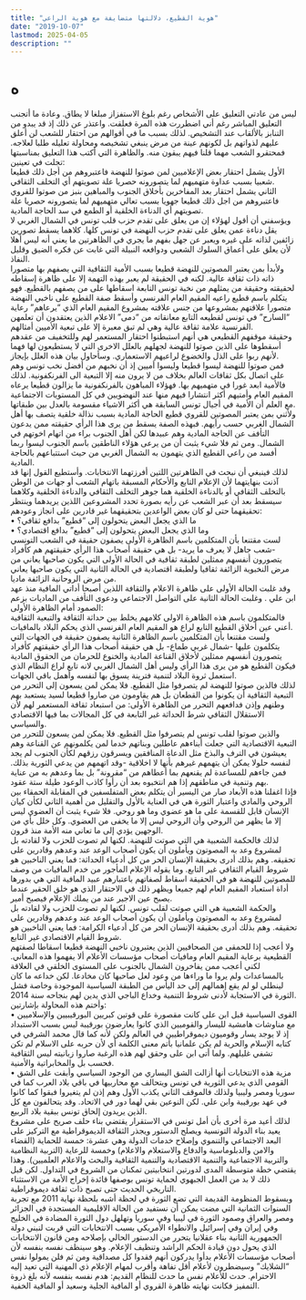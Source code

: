 ```yaml
---
title: "هوية القطيع، دلالتها متضايفة مع هوية الراعي"
date: "2019-10-07"
lastmod: 2025-04-05
description: ""
---
```

# **ه**

ليس من عادتي التعليق على الأشخاص رغم بلوغ الاستفزاز مبلغا لا يطاق. وعادة ما أتجنب التعليق المباشر رغم أني اضطررت هذه المرة فعلقت. واعتذر عن ذلك إذ قد يبدو من التنابز بالألقاب عند التشخيص. لذلك بسبب ما في أقوالهم من احتقار للشعب لن أعلق عليهم لذواتهم بل لكونهم عينة من مرض ينبغي تشخيصه ومحاولة تعليله طلبا لعلاجه. فمحتقرو الشعب مهما قلنا فيهم يبقون منه. والظاهرة التي أكتب هذا التعليق بمناسبتها تجلت في تعينين:  
الأول يشمل احتقار بعض الإعلاميين لمن صوتوا للنهضة فاعتبروهم من أجل ذلك قطيعا شعبيا بسبب عداوة متهميهم لما يتصورونه حصريا علة تصويتهم أي التخلف الثقافي.  
الثاني يشمل احتقار بعد المفاخرين بأخلاق الجنوب والمباهين بنبز من صوتوا للقروي فاعتبروهم من اجل ذلك قطيعا جهويا بسبب تعالي متهميهم لما يتصورونه حصريا علة تصويتهم أي الدناءة الخلقية أو الطمع في سد الحاجة المادية.  
ويؤسفني أن أقول لهؤلاء إن من يعلق على تقدم حزب قلب تونس في الشمال الغربي لا يقل دناءة عمن يعلق على تقدم حزب النهضة في تونس كلها. كلاهما يسقط تصورين زائفين لذاته على غيره ويعبر عن جهل بفهم ما يجري في الظاهرتين ما يعني أنه ليس أهلا لأن يعلق على أعماق السلوك الشعبي ودوافعه النبيلة التي غابت عن فكره الضيق وقليل النفاذ.  
ولأبدأ بمن يعتبر المصوتين للنهضة قطيعا بسبب الأمية الثقافية التي يصفهم بها متصورا ذاته ذات ثقافة عالية. لكنه في الحقيقة لم يعبر بهذه التهمة إلا على ظاهرة إسقاطه لحقيقته وحقيقة من يمثلهم من نخبة تونس التابعة اسقاطها على من يصفهم بالقطيع. فهو يتكلم باسم قطيع راعيه المقيم العام الفرنسي وأسقط صفة القطيع على ناخبي النهضة متصورا علاقتهم بمشروعها من جنس علاقته بمشروع المقيم العام الذي “يرعاهم” رعاية “السارح” في تونس لقطيعه التابع معانقاته من “دمى” الاعلام الذين يعتقدون أن تعلمهن الفرنسية علامة ثقافة عالية وهي لم تبق معبرة إلا على تبعية الأميين أمثالهم.  
وحقيقة موقفهم القطيعي هي أنهم استبطنوا احتقار المستعمر لهم وللتخفيف من عقدهم أسقطوها على الذين صوتوا للنهضة لجهلهم بالعلل الاخرى التي لا يستطيعون لها فهما لأنهم ربوا على الذل والخضوع لراعيهم الاستعماري. وسأحاول بيان هذه العلل بإيجاز.  
فمن صوتوا للنهضة ليسوا قطيعا وليسوا أميين إذ أن نخبهم من أفضل نخب تونس وهم على اتصال بكل ثقافات العالم بخلاف من لا يرون منه إلا التبعية الى الفرنكفونية. لذلك فالأمية ابعد غورا في متهميهم بها. فهؤلاء المباهون بالفرنكفونية ما يزالون قطيعا يرعاه المقيم العام وأمتيهم أكثر انتشارا فيهم منها عند النهضويين في كل المستويات الاجتماعية مع العلم أن الأمية في أجيال تونس السابقة هي أكثر الاشياء مقسومة بالعدل بين طبقاتها.  
ولأثني بمن يعتبر المصوتين للقروي قطيع الحاجة المادية بسبب نذالة خلقية يتصف بها أهل الشمال الغربي حسب رأيهم. فبهذه الصفة يسقط من يرى هذا الرأي حقيقته ممن يدعون التأفف عن الحاجة المادية وهم عبيدها لكن أهل الجنوب براء من اتهام اخوتهم في الشمال. ومن ثم فلا شيء يثبت أن من يرعى هؤلاء الناطقين باسم الجنوب ليسوا ربما أفسد من راعي القطيع الذي يتهمون به الشمال الغربي من حيث استتباعهم بالحاجة المادية.  
لذلك فينبغي أن نبحث في الظاهرتين اللتين أفرزتهما الانتخابات. وأستطيع القول إنها قد آذنت بنهايتهما لأن الإعلام التابع والأحكام المسبقة باتهام الشعب أو جهات من الوطن بالتخلف الثقافي أو بالدناءة الخلقية هما جوهر التخلف الثقافي والدناءة الخلقية وكلاهما سيسقط بعد أن عبر الشعب عن رأيه بصورة تحدد المشروعين اللذين يريدهما وينتظر تحقيقهما حتى لو كان بعض الواعدين بتحقيقهما غير قادرين على انجاز وعودهم:  
• ما الذي يجعل البعض يتحولون إلى “قطيع” بدافع ثقافي؟  
• وما الذي يجعل البعض يتحولون إلى “قطيع” بدافع اقتصادي؟  
لست مقتنعا بأن المتكلمين باسم الظاهرة الأولى يصفون حقيقة في الشعب التونسي -شعب جاهل لا يعرف ما يريد- بل هي حقيقة أصحاب هذا الرأي حقيقتهم هم كأفراد يتصورون أنفسهم ممثلين لطبقة ثقافية في الحالة الأولى التي يكون صاحبها يعاني من مرض النخبوية الزائفة ثقافيا ولطبقة اقتصادية في الحالة الثانية التي يكون صاحبها يعاني من مرض الروحانية الزائفة ماديا.  
وقد غلبت الحالة الأولى على ظاهرة الاعلام والثقافة اللذين أصبحا أداتي المافية منذ عهد ابن علي . وغلبت الحالة الثانية على التواصل الاجتماعي ودعوى التأفف من الماديات بزعم الصمود أمام الظاهرة الأولى:  
فالمتكلمون باسم هذه الظاهرة الاولى كلامهم يخلط بين حداثة الثقافة والتبعية الثقافية أعني عين أخلاق القطيع التابع لراع هو المقيم العام الفرنسي الذي يحكم البلاد بالمافيات.  
ولست مقتنعا بأن المتكلمين باسم الظاهرة الثانية يصفون حقيقة في الجهات التي يتكلمون عليها -شمال غربي طماع- بل هي حقيقة أصحاب هذا الرأي حقيقتهم كأفراد يتصورون أنفسهم ممثلين لأخلاق القناعة المادية والخنوع للحرمان من الحقوق المادية فيكون القطيع هو من يرى هذا الرأي وليس أهل الشمال الغربي لانه تابع لراع النظام الذي استعمل ثروة البلاد لتنمية فترينة يسوق بها لنفسه وأهمل باقي الجهات.  
لذلك فالذين صوتوا للنهضة لم يتصرفوا مثل القطيع. فلا يمكن لمن يسعون إلى التحرر من التبعية الثقافية أن يكونوا من القطعان بل هم يقاومون من صاروا قطيعا لسيد يستعبد بهم وطنهم وإذن فدافعهم التحرر من الظاهرة الأولى: من استبعاد ثقافة المستعمر لهم لأن الاستقلال الثقافي شرط الحداثة غير التابعة في كل المجالات بما فيها الاقتصادي والسياسي.  
والذين صوتوا لقلب تونس لم يتصرفوا مثل القطيع. فلا يمكن لمن يسعون للتحرر من التبعية الاقتصادية التي جعلت أبناءهم عاطلين وبناتهم خدما لمن يكلمونهم عن القناعة وهم يعيشون في الترف والبذخ مثل الدعاة المنافقين ويسرقون رزقهم لكأن الجنوب لم يجد لنفسه حلولا يمكن أن يتهمهم غيرهم بأنها لا اخلاقية -وقد اتهمهم من يدعي الثورية بذلك. فمن جاءهم للمساعدة لم يقنعهم بما أعطاهم من “مقرونة” بل بما وعدهم به من عناية بهم وتنمية في مناطقهم إذا هم انتخبوه بعد أن رأوا كاذب الوعود طيلة ستة عقود.  
فإذا اغفلنا هذه الأبعاد صار من اليسير أن يتكلم بعض المتفلسفين في المقابلة الحمقاء بين الروحي والمادي واعتبار الثورة هي في العناية بالأول والتقليل من أهمية الثاني لكأن كيان الإنسان قابل للقسمة على ما هو عضوي وما هو روحي. فلا شيء يثبت أن العضوي ليس إلا ما يظهر من الروحي وأن الروحي ليس إلا ما يخفى من العضوي. وكل خلل بأي من الوجهين يؤدي إلى ما تعاني منه الأمة منذ قرون.  
لذلك فالحكمة الشعبية هي التي صوتت للنهضة. لكنها لم تصوت للحزب ولا لقادته بل لمشروع وعد به المصوتون ويأملون أن يكون أصحاب الوعد عند وعدهم وقادرين على تحقيقه. وهم بذلك أدرى بحقيقة الإنسان الحر من كل أدعياء الحداثة: فما يعني الناخبين هو شروط القيام الثقافي غير التابع. وما يقوله الإعلام المأجور من خدم المافيات من وصف للمصوتين للنهضة هو في الحقيقة اسقاط لصفاتهم باعتبارهم عبيد المافية التي هي بدورها أداة استعباد المقيم العام لهم جميعا ويظهر ذلك في الاحتقار الذي هو خلق الحقير عندما يصبح عين الاجير عند من يملك الإعلام فيصبح أمير.  
والحكمة الشعبية هي التي صوتت لقلب تونس. لكنها لم تصوت للحزب ولا لقادته بل لمشروع وعد به المصوتون ويأملون أن يكون أصحاب الوعد عند وعدهم وقادرين على تحقيقه. وهم بذلك أدرى بحقيقة الإنسان الحر من كل أدعياء الكرامة: فما يعني الناخبين هو شروط القيام الاقتصادي غير التابع.  
ولا أعجب إذا للحمقى من الصحافيين الذين يعتبرون ناخبي النهضة قطيعا اسقاطا لصفتهم القطيعية برعاية المقيم العام ومافيات أصحاب مؤسسات الأعلام ألا يفهموا هذه المعاني. لكني أعجب ممن يفاخرون الشمال بالجنوب على المستوى الخلقي في العلاقة بالمساعدات ولم يروا ما وراءها من وعود لعل صاحبها كان مخادعا. لكن خداعه ما كان لينطلي لو لم يقع إهمالهم إلى حد اليأس من الطبقة السياسية الموجودة وخاصة فشل الثورة في الاستجابة لأدنى شروط التنمية وخداع الباجي الذي يدين لهم بنجاحه سنة 2014.  
وأختم هذه المحاولة بإشارتين:  
• القوى السياسية قبل ابن على كانت مقصورة على قوتين كبريين البورقيبيين والإسلاميين مع مناوشات هامشية لليسار والقوميين الذي كانوا يعارضون بورقيبة ليس بسبب الاستبداد إذ لا يوجد يسار وقوميون ديموقراطيين في العالم ولكن لأنه كما قال محمد الشرفي في كتابه الإسلام والحرية لم يكن علمانيا بأتم معنى الكلمة أي لأن حربه على الاسلام لم تكن تشفي غليلهم. ولما أتى ابن على وحقق لهم هذه الرغبة صاروا زبانيته ليس الثقافية فحسب بل والمخابراتية والأمنية.  
• مزية هذه الانتخابات أنها أزالت الشق اليساري من الوجود السياسي وأبقت على الشق القومي الذي يدعي الثورية في تونس ويتحالف مع محاربيها في باقي بلاد العرب كما في سوريا ومصر وليبيا ولذلك فالموقف الثاني يكذب الأول وهم إذن لم يتغيروا فبقوا كما كانوا في عهد بورقيبة وابن علي. لكن النوعين بقي لهما دور في الاتحاد. وقد يتحالفون مع كل الذين يريدون إلحاق تونس ببقية بلاد الربيع.  
لذلك أعيد مرة أخرى بأن أمل تونس في الاستقرار يقتضي بناء حلف صريح على مشروع يعيد بناء الدولة التونسية ويصلح الدستور ويجذر الثقافة الديموقراطية مع التركيز على البعد الاجتماعي والتنموي وإصلاح خدمات الدولة وهي عشرة: خمسة للحماية (القضاء والامن والدبلوماسية والدفاع والاستعلام والاعلام) وخمسة للرعاية (التربية النظامية والتربية الاجتماعية والتنمية الاقتصادية والتنمية الثقافية والبحث والاعلام العلميين). وهذا يقتضي خطة متوسطة المدى لدورتين انتخابيتين تمكنان من الشروع في التداول. لكن قبل ذلك لا بد من العمل الجبهوي لحماية تونس بوصفها قائدة إخراج الأمة من الاستثناء التاريخي الحديث حتى تصبح ذات ثقافة ديموقراطية.  
وبسقوط المنظومة القديمة التي تضع الثورة في لحظة أشبه بلحظة نهاية 2011 مع تجربة السنوات الثمانية التي مضت يمكن أن نستفيد من الحالة الاقليمية المستجدة في الجزائر ومصر والعراق وصمود الثورة في ليبيا وفي سوريا وتهلهل دول الثورة المضادة في الخليج وفي إيران وفي إسرائيل والانطواء الأمريكي بسبب الانتخابات التي قربت لنبني دولة الجمهورية الثانية بناء عقلانيا يتحرر من الدستور الحالي بإصلاحه ومن قانون الانتخابات الذي يحول دون قيادة الحكم الراشد وتنظيف الإعلام. وهو سينظف نفسه بنفسه لأن أصحاب مؤسسات الأعلام بدأوا يدركون أنهم فقدوا كل مصداقية ومن ثم فلن يمولوا نفس “الشلايك” وسيضطرون لأعلام أقل تفاهة وأقرب لمهام الإعلام ذي المهنية التي تعيد إليه الاحترام. حدث للأعلام نفس ما حدث للنظام القديم: هدم نفسه بنفسه لأنه بلغ ذروة التمفيز فكانت نهايته ظاهرة القروي أو المافية الجلية وسعيد أو المافية الخفية.

###
